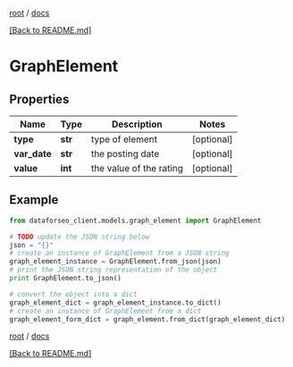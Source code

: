[root](./../ "root") / [docs](./ "docs")

[[Back to README.md]](./../README.md "[Back to README.md]")

# GraphElement

## Properties

Name | Type | Description | Notes
------------ | ------------- | ------------- | -------------
**type** | **str** | type of element | [optional]
**var_date** | **str** | the posting date | [optional]
**value** | **int** | the value of the rating | [optional]

## Example

```python
from dataforseo_client.models.graph_element import GraphElement

# TODO update the JSON string below
json = "{}"
# create an instance of GraphElement from a JSON string
graph_element_instance = GraphElement.from_json(json)
# print the JSON string representation of the object
print GraphElement.to_json()

# convert the object into a dict
graph_element_dict = graph_element_instance.to_dict()
# create an instance of GraphElement from a dict
graph_element_form_dict = graph_element.from_dict(graph_element_dict)
```

  

[root](./../ "root") / [docs](./ "docs")

[[Back to README.md]](./../README.md "[Back to README.md]")